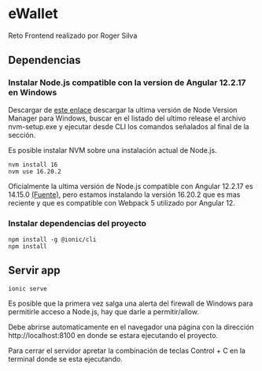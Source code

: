 # eWallet
Reto Frontend realizado por Roger Silva

## Dependencias

### Instalar Node.js compatible con la version de Angular 12.2.17 en Windows

Descargar de [este enlace](https://github.com/coreybutler/nvm-windows/releases/) descargar la ultima versión de Node Version Manager para Windows, buscar en el listado del ultimo release el archivo nvm-setup.exe y ejecutar desde CLI los comandos señalados al final de la sección.

Es posible instalar NVM sobre una instalación actual de Node.js.

```
nvm install 16
nvm use 16.20.2
```
Oficialmente la ultima versión de Node.js compatible con Angular 12.2.17 es 14.15.0 [(Fuente)](https://angular.io/guide/versions), pero estamos instalando la versión 16.20.2 que es mas reciente y que es compatible con Webpack 5 utilizado por Angular 12. 

### Instalar dependencias del proyecto
```
npm install -g @ionic/cli
npm install
```
## Servir app
```
ionic serve
```
Es posible que la primera vez salga una alerta del firewall de Windows para permitirle acceso a Node.js, hay que darle a permitir/allow.

Debe abrirse automaticamente en el navegador una página con la dirección http://localhost:8100 en donde se estara ejecutando el proyecto.

Para cerrar el servidor apretar la combinación de teclas Control + C en la terminal donde se esta ejecutando.

